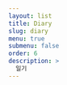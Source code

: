```yaml
---
layout: list
title: Diary
slug: diary
menu: true
submenu: false
order: 6
description: >
  일기
---
```

